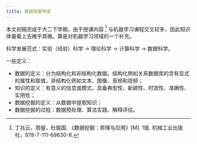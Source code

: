 ```yaml
---
title: 数据挖掘导读
---
```


本文初稿完成于大二下学期，由于授课内容 [^1] 与机器学习课程交叉较多，因此知识体量看上去微乎其微。算是对机器学习领域的一个补充。

科学发展范式：实验（经验）科学 $\to$ 理论科学 $\to$ 计算科学 $\to$ 数据科学。

一些定义：

- 数据的定义：分为结构化和非结构化数据。结构化例如关系数据库的含有显式的属性和取值，非结构化例如文本、图像、音频和视频；
- 知识的定义：有意义的信息或模式，具备典型性、新颖性、时效性、准确性、实用性；
- 数据挖掘的定义：从数据中提取知识；
- 数据挖掘的过程：数据预处理、算法实践、解释评估。

[^1]: 丁兆云，周鋆，杜振国. 《数据挖掘：原理与应用》[M]. 1版. 机械工业出版社，978-7-111-69630-8.

